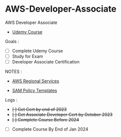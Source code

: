 # AWS-Developer-Associate

AWS Developer Associate

- [Udemy Course](https://www.udemy.com/share/101WgC3@dc-QdI5aJejjXvDjjRVOBlaTxW_T3fqLGlEWEeKTs4B6_qUbKg7HLI3E4jVYNn_s)

Goals :

- [ ] Complete Udemy Course
- [ ] Study for Exam
- [ ] Developer Associate Certification

NOTES :

- [AWS Regional Services](https://aws.amazon.com/about-aws/global-infrastructure/regional-product-services/?p=ngi&loc=4)

- [SAM Policy Templates](https://docs.aws.amazon.com/serverless-application-model/latest/developerguide/serverless-policy-templates.html#serverless-policy-template-table) 

Logs :

- <del>[ ] Get Cert by end of 2023
- <del>[ ] Get Associate Developer Cert by October 2023
- <del>[ ] Complete Course Before 2024
- [ ] Complete Course By End of Jan 2024
